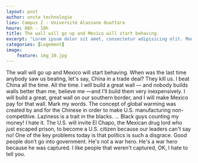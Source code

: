 ```yaml
---
layout: post
author: unsta technologie
lieu: Campus 2 - Université Alassane Ouattara
heure: 08h - 10h
title: The wall will go up and Mexico will start behaving.
excerpt: "Lorem ipsum dolor sit amet, consectetur adipisicing elit. Modi laborum rem, perspiciatis ab "
categories: [Logement]
image:
    feature: img_10.jpg
---
```


The wall will go up and Mexico will start behaving.
When was the last time anybody saw us beating, let's say, China in a trade deal? They kill us. I beat China all the time. All the time.
I will build a great wall — and nobody builds walls better than me, believe me —and I’ll build them very inexpensively. I will build a great, great wall on our southern border, and I will make Mexico pay for that wall. Mark my words.
The concept of global warming was created by and for the Chinese in order to make U.S. manufacturing non-competitive.
Laziness is a trait in the blacks. ... Black guys counting my money! I hate it.
The U.S. will invite El Chapo, the Mexican drug lord who just escaped prison, to become a U.S. citizen because our leaders can't say no!
One of the key problems today is that politics is such a disgrace. Good people don’t go into government.
He's not a war hero. He's a war hero because he was captured. I like people that weren't captured, OK, I hate to tell you.
